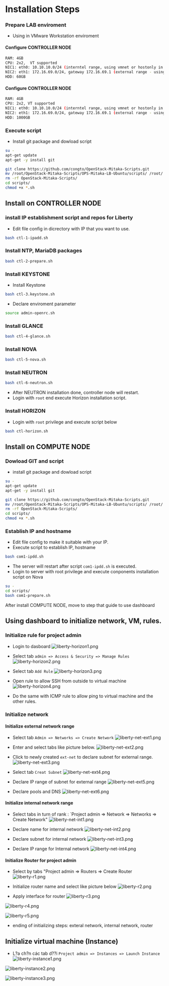 # Installation Steps

### Prepare LAB enviroment
- Using in VMware Workstation enviroment

#### Configure CONTROLLER NODE
```sh
RAM: 4GB
CPU: 2x2,  VT supported
NIC1: eth0: 10.10.10.0/24 (interntel range, using vmnet or hostonly in VMware Workstation)
NIC2: eth1: 172.16.69.0/24, gateway 172.16.69.1 (external range - using NAT or Bridge VMware Workstation)
HDD: 60GB
```


#### Configure CONTROLLER NODE
```sh
RAM: 4GB
CPU: 2x2, VT supported
NIC1: eth0: 10.10.10.0/24 (interntel range, using vmnet or hostonly in VMware Workstation)
NIC2: eth1: 172.16.69.0/24, gateway 172.16.69.1 (external range - using NAT or Bridge VMware Workstation  )
HDD: 1000GB
```

### Execute script
- Install git package and dowload script 
```sh
su -
apt-get update
apt-get -y install git 

git clone https://github.com/congto/OpenStack-Mitaka-Scripts.git
mv /root/OpenStack-Mitaka-Scripts/OPS-Mitaka-LB-Ubuntu/scripts/ /root/
rm -rf OpenStack-Mitaka-Scripts/
cd scripts/
chmod +x *.sh
```

## Install on CONTROLLER NODE
### install IP establishment script and repos for Liberty
- Edit file config in dicrectory with IP that you want to use.
 
```sh
bash ctl-1-ipadd.sh
```

### Install NTP, MariaDB packages
```sh
bash ctl-2-prepare.sh
```

### Install KEYSTONE
- Install Keystone
```sh
bash ctl-3.keystone.sh
```

- Declare enviroment parameter
```sh
source admin-openrc.sh
```

### Install GLANCE
```sh
bash ctl-4-glance.sh
```

### Install NOVA
```sh
bash ctl-5-nova.sh
```

### Install NEUTRON
```sh
bash ctl-6-neutron.sh
```
- After NEUTRON installation done, controller node will restart.
- Login with `root` end execute Horizon installation script.

### Install HORIZON
- Login with  `root` privilege and execute script below
```sh
bash ctl-horizon.sh
```

## Install on COMPUTE NODE
### Dowload GIT and script
- install git package and dowload script 
```sh
su -
apt-get update
apt-get -y install git 

git clone https://github.com/congto/OpenStack-Mitaka-Scripts.git
mv /root/OpenStack-Mitaka-Scripts/OPS-Mitaka-LB-Ubuntu/scripts/ /root/
rm -rf OpenStack-Mitaka-Scripts/
cd scripts/
chmod +x *.sh
```

### Establish IP and hostname
- Edit file config to make it suitable with your IP.
- Execute script to establish IP, hostname
```sh
bash com1-ipdd.sh
```
- The server will restart after script `com1-ipdd.sh` is executed.
- Login to server with root privilege and execute conponents installation script on Nova

```sh
su -
cd scripts/
bash com1-prepare.sh
```

After install COMPUTE NODE, move to step that guide to use dashboard


## Using dashboard to initialize network, VM, rules.
### Initialize rule for project admin
- Login to dasboard
![liberty-horizon1.png](/images/liberty-horizon1.png)

- Select tab `admin => Access & Security => Manage Rules`
![liberty-horizon2.png](/images/liberty-horizon2.png)

- Select tab `Add Rule`
![liberty-horizon3.png](/images/liberty-horizon3.png)

- Open rule to allow SSH from outside to virtual machine
![liberty-horizon4.png](/images/liberty-horizon4.png)
- Do the same with ICMP rule to allow ping to virtual machine and the other rules.

### Initialize network
#### Initialize external network range
- Select tab `Admin => Networks => Create Network`
![liberty-net-ext1.png](/images/liberty-net-ext1.png)

- Enter and select tabs like picture below.
![liberty-net-ext2.png](/images/liberty-net-ext2.png)

- Click to newly created `ext-net` to declare subnet for external range.
![liberty-net-ext3.png](/images/liberty-net-ext3.png)

- Select tab `Creat Subnet`
![liberty-net-ext4.png](/images/liberty-net-ext4.png)

- Declare IP range of subnet for external range
![liberty-net-ext5.png](/images/liberty-net-ext5.png)

- Declare pools and DNS
![liberty-net-ext6.png](/images/liberty-net-ext6.png)

#### Initialize internal network range
- Select tabs in turn of rank : `Project admin => Network => Networks => Create Network"
![liberty-net-int1.png](/images/liberty-net-int1.png)

- Declare name for internal network
![liberty-net-int2.png](/images/liberty-net-int2.png)

- Declare subnet for internal network
![liberty-net-int3.png](/images/liberty-net-int3.png)

- Declare IP range for Internal network
![liberty-net-int4.png](/images/liberty-net-int4.png)

#### Initialize Router for project admin
- Select by tabs "Project admin => Routers => Create Router
![liberty-r1.png](/images/liberty-r1.png)

- Initialize router name and select like picture below
![liberty-r2.png](/images/liberty-r2.png)

- Apply interface for router
![liberty-r3.png](/images/liberty-r3.png)

![liberty-r4.png](/images/liberty-r4.png)

![liberty-r5.png](/images/liberty-r5.png)
- ending of initializing steps:  exteral network, internal network, router



## Initialize virtual machine (Instance)
- L?a ch?n các tab d??i `Project admin => Instances => Launch Instance`
![liberty-instance1.png](/images/liberty-instance1.png)

![liberty-instance2.png](/images/liberty-instance2.png)

![liberty-instance3.png](/images/liberty-instance3.png)












